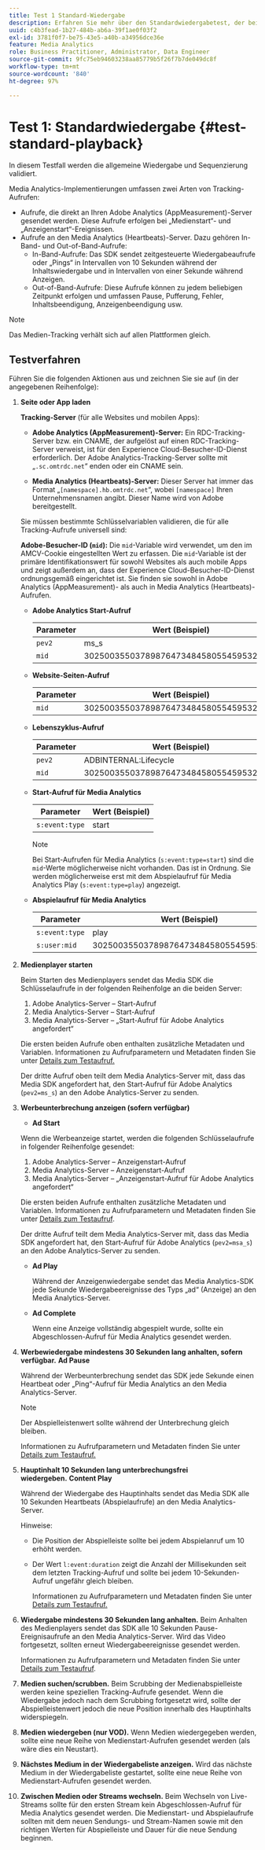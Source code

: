 ```yaml
---
title: Test 1 Standard-Wiedergabe
description: Erfahren Sie mehr über den Standardwiedergabetest, der bei der Validierung verwendet wird.
uuid: c4b3fead-1b27-484b-ab6a-39f1ae0f03f2
exl-id: 3781f0f7-be75-43e5-a40b-a34956dce36e
feature: Media Analytics
role: Business Practitioner, Administrator, Data Engineer
source-git-commit: 9fc75eb94603238aa85779b5f26f7b7de049dc8f
workflow-type: tm+mt
source-wordcount: '840'
ht-degree: 97%

---
```


# Test 1: Standardwiedergabe {#test-standard-playback}

In diesem Testfall werden die allgemeine Wiedergabe und Sequenzierung validiert.

Media Analytics-Implementierungen umfassen zwei Arten von Tracking-Aufrufen:
* Aufrufe, die direkt an Ihren Adobe Analytics (AppMeasurement)-Server gesendet werden. Diese Aufrufe erfolgen bei „Medienstart“- und „Anzeigenstart“-Ereignissen.
* Aufrufe an den Media Analytics (Heartbeats)-Server. Dazu gehören In-Band- und Out-of-Band-Aufrufe:
   * In-Band-Aufrufe: Das SDK sendet zeitgesteuerte Wiedergabeaufrufe oder „Pings“ in Intervallen von 10 Sekunden während der Inhaltswiedergabe und in Intervallen von einer Sekunde während Anzeigen.
   * Out-of-Band-Aufrufe: Diese Aufrufe können zu jedem beliebigen Zeitpunkt erfolgen und umfassen Pause, Pufferung, Fehler, Inhaltsbeendigung, Anzeigenbeendigung usw.

>[!NOTE]
>Das Medien-Tracking verhält sich auf allen Plattformen gleich.

## Testverfahren

Führen Sie die folgenden Aktionen aus und zeichnen Sie sie auf (in der angegebenen Reihenfolge):

1. **Seite oder App laden**

   **Tracking-Server** (für alle Websites und mobilen Apps):

   * **Adobe Analytics (AppMeasurement)-Server:** Ein RDC-Tracking-Server bzw. ein CNAME, der aufgelöst auf einen RDC-Tracking-Server verweist, ist für den Experience Cloud-Besucher-ID-Dienst erforderlich. Der Adobe Analytics-Tracking-Server sollte mit „`.sc.omtrdc.net`“ enden oder ein CNAME sein.

   * **Media Analytics (Heartbeats)-Server:** Dieser Server hat immer das Format „`[namespace].hb.omtrdc.net`“, wobei `[namespace]` Ihren Unternehmensnamen angibt. Dieser Name wird von Adobe bereitgestellt.

   Sie müssen bestimmte Schlüsselvariablen validieren, die für alle Tracking-Aufrufe universell sind:

   **Adobe-Besucher-ID (`mid`):** Die `mid`-Variable wird verwendet, um den im AMCV-Cookie eingestellten Wert zu erfassen. Die `mid`-Variable ist der primäre Identifikationswert für sowohl Websites als auch mobile Apps und zeigt außerdem an, dass der Experience Cloud-Besucher-ID-Dienst ordnungsgemäß eingerichtet ist. Sie finden sie sowohl in Adobe Analytics (AppMeasurement)- als auch in Media Analytics (Heartbeats)-Aufrufen.

   * **Adobe Analytics Start-Aufruf**

      | Parameter | Wert (Beispiel) |
      |---|---|
      | `pev2` | ms_s |
      | `mid` | 30250035503789876473484580554595324209 |

   * **Website-Seiten-Aufruf**

      | Parameter | Wert (Beispiel) |
      |---|---|
      | `mid` | 30250035503789876473484580554595324209 |

   * **Lebenszyklus-Aufruf**

      | Parameter | Wert (Beispiel) |
      |---|---|
      | `pev2` | ADBINTERNAL:Lifecycle |
      | `mid` | 30250035503789876473484580554595324209 |

   * **Start-Aufruf für Media Analytics**

      | Parameter | Wert (Beispiel) |
      |---|---|
      | `s:event:type` | start |

      >[!NOTE]
      >
      >Bei Start-Aufrufen für Media Analytics (`s:event:type=start`) sind die `mid`-Werte möglicherweise nicht vorhanden. Das ist in Ordnung. Sie werden möglicherweise erst mit dem Abspielaufruf für Media Analytics Play (`s:event:type=play`) angezeigt.

   * **Abspielaufruf für Media Analytics**

      | Parameter | Wert (Beispiel) |
      |---|---|
      | `s:event:type` | play |
      | `s:user:mid` | 30250035503789876473484580554595324209 |


1. **Medienplayer starten**

   Beim Starten des Medienplayers sendet das Media SDK die Schlüsselaufrufe in der folgenden Reihenfolge an die beiden Server:

   1. Adobe Analytics-Server – Start-Aufruf
   1. Media Analytics-Server – Start-Aufruf
   1. Media Analytics-Server – „Start-Aufruf für Adobe Analytics angefordert“

   Die ersten beiden Aufrufe oben enthalten zusätzliche Metadaten und Variablen. Informationen zu Aufrufparametern und Metadaten finden Sie unter [Details zum Testaufruf.](/help/sdk-implement/validation/test-call-details.md#start-the-media-player)

   Der dritte Aufruf oben teilt dem Media Analytics-Server mit, dass das Media SDK angefordert hat, den Start-Aufruf für Adobe Analytics (`pev2=ms_s`) an den Adobe Analytics-Server zu senden.

1. **Werbeunterbrechung anzeigen (sofern verfügbar)**

   * **Ad Start**

   Wenn die Werbeanzeige startet, werden die folgenden Schlüsselaufrufe in folgender Reihenfolge gesendet:

   1. Adobe Analytics-Server – Anzeigenstart-Aufruf
   1. Media Analytics-Server – Anzeigenstart-Aufruf
   1. Media Analytics-Server – „Anzeigenstart-Aufruf für Adobe Analytics angefordert“

   Die ersten beiden Aufrufe enthalten zusätzliche Metadaten und Variablen. Informationen zu Aufrufparametern und Metadaten finden Sie unter [Details zum Testaufruf](/help/sdk-implement/validation/test-call-details.md#view-ad-playback).

   Der dritte Aufruf teilt dem Media Analytics-Server mit, dass das Media SDK angefordert hat, den Start-Aufruf für Adobe Analytics (`pev2=msa_s`) an den Adobe Analytics-Server zu senden.

   * **Ad Play**

      Während der Anzeigenwiedergabe sendet das Media Analytics-SDK jede Sekunde Wiedergabeereignisse des Typs „ad“ (Anzeige) an den Media Analytics-Server.

   * **Ad Complete**

      Wenn eine Anzeige vollständig abgespielt wurde, sollte ein Abgeschlossen-Aufruf für Media Analytics gesendet werden.



1. **Werbewiedergabe mindestens 30 Sekunden lang anhalten, sofern verfügbar.** **Ad Pause**

   Während der Werbeunterbrechung sendet das SDK jede Sekunde einen Heartbeat oder „Ping“-Aufruf für Media Analytics an den Media Analytics-Server.

   >[!NOTE]
   >
   >Der Abspielleistenwert sollte während der Unterbrechung gleich bleiben.

   Informationen zu Aufrufparametern und Metadaten finden Sie unter [Details zum Testaufruf.](/help/sdk-implement/validation/test-call-details.md#ma-ad-pause-call)

1. **Hauptinhalt 10 Sekunden lang unterbrechungsfrei wiedergeben.** **Content Play**

   Während der Wiedergabe des Hauptinhalts sendet das Media SDK alle 10 Sekunden Heartbeats (Abspielaufrufe) an den Media Analytics-Server.

   Hinweise:

   * Die Position der Abspielleiste sollte bei jedem Abspielanruf um 10 erhöht werden.
   * Der Wert `l:event:duration` zeigt die Anzahl der Millisekunden seit dem letzten Tracking-Aufruf und sollte bei jedem 10-Sekunden-Aufruf ungefähr gleich bleiben.

      Informationen zu Aufrufparametern und Metadaten finden Sie unter [Details zum Testaufruf.](/help/sdk-implement/validation/test-call-details.md#play-main-content)

1. **Wiedergabe mindestens 30 Sekunden lang anhalten.** Beim Anhalten des Medienplayers sendet das SDK alle 10 Sekunden Pause-Ereignisaufrufe an den Media Analytics-Server. Wird das Video fortgesetzt, sollten erneut Wiedergabeereignisse gesendet werden.

   Informationen zu Aufrufparametern und Metadaten finden Sie unter [Details zum Testaufruf](/help/sdk-implement/validation/test-call-details.md#pause-main-content).

1. **Medien suchen/scrubben.** Beim Scrubbing der Medienabspielleiste werden keine speziellen Tracking-Aufrufe gesendet. Wenn die Wiedergabe jedoch nach dem Scrubbing fortgesetzt wird, sollte der Abspielleistenwert jedoch die neue Position innerhalb des Hauptinhalts widerspiegeln.

1. **Medien wiedergeben (nur VOD).** Wenn Medien wiedergegeben werden, sollte eine neue Reihe von Medienstart-Aufrufen gesendet werden (als wäre dies ein Neustart).

1. **Nächstes Medium in der Wiedergabeliste anzeigen.** Wird das nächste Medium in der Wiedergabeliste gestartet, sollte eine neue Reihe von Medienstart-Aufrufen gesendet werden.

1. **Zwischen Medien oder Streams wechseln.** Beim Wechseln von Live-Streams sollte für den ersten Stream kein Abgeschlossen-Aufruf für Media Analytics gesendet werden. Die Medienstart- und Abspielaufrufe sollten mit dem neuen Sendungs- und Stream-Namen sowie mit den richtigen Werten für Abspielleiste und Dauer für die neue Sendung beginnen.
